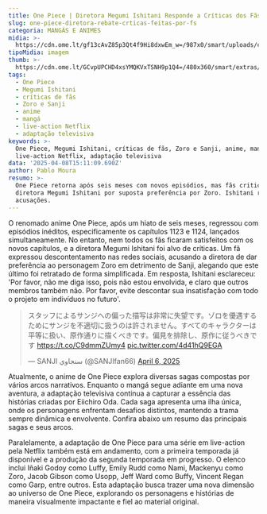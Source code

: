 ```yaml
---
title: One Piece | Diretora Megumi Ishitani Responde a Críticas dos Fãs
slug: one-piece-diretora-rebate-crticas-feitas-por-fs
categoria: MANGÁS E ANIMES
midia: >-
  https://cdn.ome.lt/gf13cAvZ85p3Qt4f9Hi8dxwEm_w=/987x0/smart/uploads/conteudo/fotos/OMELETE_CAPA_-_2025-04-08T115717.263.png
tipoMidia: imagem
thumb: >-
  https://cdn.ome.lt/GCvpUPCHD4xsYMQKVxTSNH9p1Q4=/480x360/smart/extras/conteudos/omelete_THUMB_-_2025-04-08T115706.194.png
tags:
  - One Piece
  - Megumi Ishitani
  - críticas de fãs
  - Zoro e Sanji
  - anime
  - mangá
  - live-action Netflix
  - adaptação televisiva
keywords: >-
  One Piece, Megumi Ishitani, críticas de fãs, Zoro e Sanji, anime, mangá,
  live-action Netflix, adaptação televisiva
data: '2025-04-08T15:11:09.690Z'
author: Pablo Moura
resumo: >-
  One Piece retorna após seis meses com novos episódios, mas fãs criticam a
  diretora Megumi Ishitani por suposta preferência por Zoro. Ishitani rebate
  acusações.
---
```


O renomado anime One Piece, após um hiato de seis meses, regressou com episódios inéditos, especificamente os capítulos 1123 e 1124, lançados simultaneamente. No entanto, nem todos os fãs ficaram satisfeitos com os novos capítulos, e a diretora Megumi Ishitani foi alvo de críticas. Um fã expressou descontentamento nas redes sociais, acusando a diretora de dar preferência ao personagem Zoro em detrimento de Sanji, alegando que este último foi retratado de forma simplificada. Em resposta, Ishitani esclareceu: 'Por favor, não me diga isso, pois não estou envolvida, e claro que outros membros também não. Por favor, evite descontar sua insatisfação com todo o projeto em indivíduos no futuro'.

<blockquote class="twitter-tweet"><p lang="ja" dir="ltr">スタッフによるサンジへの偏った描写は非常に失望です。ゾロを優遇するためにサンジを不適切に扱うのは許されません。すべてのキャラクターは平等に扱い、原作通りに描くべきです。偏見を排除し、原作に従うべきです <a href="https://t.co/C9dmmZUmy4">https://t.co/C9dmmZUmy4</a> <a href="https://t.co/4d41hQ9EGA">pic.twitter.com/4d41hQ9EGA</a></p>&mdash; SANJI سنجاوي (@SANJIfan66) <a href="https://twitter.com/SANJIfan66/status/1909004615502213446?ref_src=twsrc%5Etfw">April 6, 2025</a></blockquote>

Atualmente, o anime de One Piece explora diversas sagas compostas por vários arcos narrativos. Enquanto o mangá segue adiante em uma nova aventura, a adaptação televisiva continua a capturar a essência das histórias criadas por Eiichiro Oda. Cada saga apresenta uma ilha única, onde os personagens enfrentam desafios distintos, mantendo a trama sempre dinâmica e envolvente. Confira abaixo um resumo das principais sagas e seus arcos.

Paralelamente, a adaptação de One Piece para uma série em live-action pela Netflix também está em andamento, com a primeira temporada já disponível e a produção da segunda temporada em progresso. O elenco inclui Iñaki Godoy como Luffy, Emily Rudd como Nami, Mackenyu como Zoro, Jacob Gibson como Usopp, Jeff Ward como Buffy, Vincent Regan como Garp, entre outros. Esta adaptação busca trazer uma nova dimensão ao universo de One Piece, explorando os personagens e histórias de maneira visualmente impactante e fiel ao material original.
